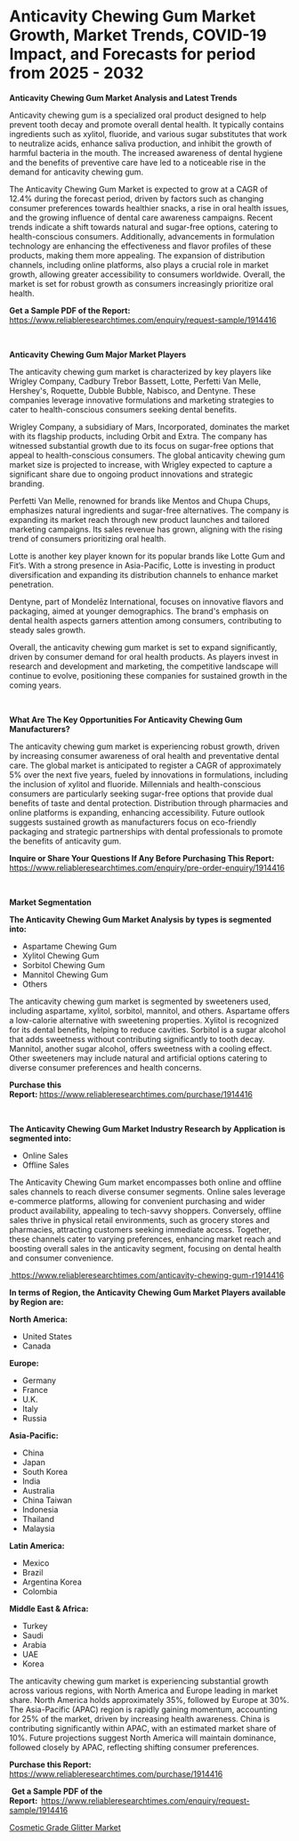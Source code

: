 <p><h1>Anticavity Chewing Gum Market Growth, Market Trends, COVID-19 Impact, and Forecasts for period from 2025 - 2032</h1></p><p><strong>Anticavity Chewing Gum Market Analysis and Latest Trends</strong></p>
<p><p>Anticavity chewing gum is a specialized oral product designed to help prevent tooth decay and promote overall dental health. It typically contains ingredients such as xylitol, fluoride, and various sugar substitutes that work to neutralize acids, enhance saliva production, and inhibit the growth of harmful bacteria in the mouth. The increased awareness of dental hygiene and the benefits of preventive care have led to a noticeable rise in the demand for anticavity chewing gum.</p><p>The Anticavity Chewing Gum Market is expected to grow at a CAGR of 12.4% during the forecast period, driven by factors such as changing consumer preferences towards healthier snacks, a rise in oral health issues, and the growing influence of dental care awareness campaigns. Recent trends indicate a shift towards natural and sugar-free options, catering to health-conscious consumers. Additionally, advancements in formulation technology are enhancing the effectiveness and flavor profiles of these products, making them more appealing. The expansion of distribution channels, including online platforms, also plays a crucial role in market growth, allowing greater accessibility to consumers worldwide. Overall, the market is set for robust growth as consumers increasingly prioritize oral health.</p></p>
<p><strong>Get a Sample PDF of the Report:&nbsp;</strong> <a href="https://www.reliableresearchtimes.com/enquiry/request-sample/1914416?utm_campaign=2007&utm_medium=2&utm_source=Github&utm_content=ia&utm_term=10022025&utm_id=anticavity-chewing-gum">https://www.reliableresearchtimes.com/enquiry/request-sample/1914416</a></p>
<p>&nbsp;</p>
<p><strong>Anticavity Chewing Gum Major Market Players</strong></p>
<p><p>The anticavity chewing gum market is characterized by key players like Wrigley Company, Cadbury Trebor Bassett, Lotte, Perfetti Van Melle, Hershey's, Roquette, Dubble Bubble, Nabisco, and Dentyne. These companies leverage innovative formulations and marketing strategies to cater to health-conscious consumers seeking dental benefits.</p><p>Wrigley Company, a subsidiary of Mars, Incorporated, dominates the market with its flagship products, including Orbit and Extra. The company has witnessed substantial growth due to its focus on sugar-free options that appeal to health-conscious consumers. The global anticavity chewing gum market size is projected to increase, with Wrigley expected to capture a significant share due to ongoing product innovations and strategic branding.</p><p>Perfetti Van Melle, renowned for brands like Mentos and Chupa Chups, emphasizes natural ingredients and sugar-free alternatives. The company is expanding its market reach through new product launches and tailored marketing campaigns. Its sales revenue has grown, aligning with the rising trend of consumers prioritizing oral health.</p><p>Lotte is another key player known for its popular brands like Lotte Gum and Fit’s. With a strong presence in Asia-Pacific, Lotte is investing in product diversification and expanding its distribution channels to enhance market penetration.</p><p>Dentyne, part of Mondelēz International, focuses on innovative flavors and packaging, aimed at younger demographics. The brand's emphasis on dental health aspects garners attention among consumers, contributing to steady sales growth.</p><p>Overall, the anticavity chewing gum market is set to expand significantly, driven by consumer demand for oral health products. As players invest in research and development and marketing, the competitive landscape will continue to evolve, positioning these companies for sustained growth in the coming years.</p></p>
<p>&nbsp;</p>
<p><strong>What Are The Key Opportunities For Anticavity Chewing Gum Manufacturers?</strong></p>
<p><p>The anticavity chewing gum market is experiencing robust growth, driven by increasing consumer awareness of oral health and preventative dental care. The global market is anticipated to register a CAGR of approximately 5% over the next five years, fueled by innovations in formulations, including the inclusion of xylitol and fluoride. Millennials and health-conscious consumers are particularly seeking sugar-free options that provide dual benefits of taste and dental protection. Distribution through pharmacies and online platforms is expanding, enhancing accessibility. Future outlook suggests sustained growth as manufacturers focus on eco-friendly packaging and strategic partnerships with dental professionals to promote the benefits of anticavity gum.</p></p>
<p><strong>Inquire or Share Your Questions If Any Before Purchasing This Report:</strong> <a href="https://www.reliableresearchtimes.com/enquiry/pre-order-enquiry/1914416?utm_campaign=2007&utm_medium=2&utm_source=Github&utm_content=ia&utm_term=10022025&utm_id=anticavity-chewing-gum">https://www.reliableresearchtimes.com/enquiry/pre-order-enquiry/1914416</a></p>
<p>&nbsp;</p>
<p><strong>Market Segmentation</strong></p>
<p><strong>The Anticavity Chewing Gum Market Analysis by types is segmented into:</strong></p>
<p><ul><li>Aspartame Chewing Gum</li><li>Xylitol Chewing Gum</li><li>Sorbitol Chewing Gum</li><li>Mannitol Chewing Gum</li><li>Others</li></ul></p>
<p><p>The anticavity chewing gum market is segmented by sweeteners used, including aspartame, xylitol, sorbitol, mannitol, and others. Aspartame offers a low-calorie alternative with sweetening properties. Xylitol is recognized for its dental benefits, helping to reduce cavities. Sorbitol is a sugar alcohol that adds sweetness without contributing significantly to tooth decay. Mannitol, another sugar alcohol, offers sweetness with a cooling effect. Other sweeteners may include natural and artificial options catering to diverse consumer preferences and health concerns.</p></p>
<p><strong>Purchase this Report:&nbsp;</strong><a href="https://www.reliableresearchtimes.com/purchase/1914416?utm_campaign=2007&utm_medium=2&utm_source=Github&utm_content=ia&utm_term=10022025&utm_id=anticavity-chewing-gum">https://www.reliableresearchtimes.com/purchase/1914416</a></p>
<p>&nbsp;</p>
<p><strong>The Anticavity Chewing Gum Market Industry Research by Application is segmented into:</strong></p>
<p><ul><li>Online Sales</li><li>Offline Sales</li></ul></p>
<p><p>The Anticavity Chewing Gum market encompasses both online and offline sales channels to reach diverse consumer segments. Online sales leverage e-commerce platforms, allowing for convenient purchasing and wider product availability, appealing to tech-savvy shoppers. Conversely, offline sales thrive in physical retail environments, such as grocery stores and pharmacies, attracting customers seeking immediate access. Together, these channels cater to varying preferences, enhancing market reach and boosting overall sales in the anticavity segment, focusing on dental health and consumer convenience.</p></p>
<p><a href="https://www.reliableresearchtimes.com/anticavity-chewing-gum-r1914416?utm_campaign=2007&utm_medium=2&utm_source=Github&utm_content=ia&utm_term=10022025&utm_id=anticavity-chewing-gum">&nbsp;https://www.reliableresearchtimes.com/anticavity-chewing-gum-r1914416</a></p>
<p><strong>In terms of Region, the Anticavity Chewing Gum Market Players available by Region are:</strong></p>
<p>
    <p> <strong> North America: </strong>
        <ul>
            <li>United States</li>
            <li>Canada</li>
        </ul>
        </p> 
    <p> <strong> Europe: </strong>
        <ul>
            <li>Germany</li>
            <li>France</li>
            <li>U.K.</li>
            <li>Italy</li>
            <li>Russia</li>
        </ul>
        </p> 
    <p> <strong> Asia-Pacific: </strong>
        <ul>
            <li>China</li>
            <li>Japan</li>
            <li>South Korea</li>
            <li>India</li>
            <li>Australia</li>
            <li>China Taiwan</li>
            <li>Indonesia</li>
            <li>Thailand</li>
            <li>Malaysia</li>
        </ul>
        </p> 
    <p> <strong> Latin America: </strong>
        <ul>
            <li>Mexico</li>
            <li>Brazil</li>
            <li>Argentina Korea</li>
            <li>Colombia</li>
        </ul>
        </p> 
    <p> <strong> Middle East & Africa: </strong>
        <ul>
            <li>Turkey</li>
            <li>Saudi</li>
            <li>Arabia</li>
            <li>UAE</li>
            <li>Korea</li>
        </ul>
    </p>
    </p>
<p><p>The anticavity chewing gum market is experiencing substantial growth across various regions, with North America and Europe leading in market share. North America holds approximately 35%, followed by Europe at 30%. The Asia-Pacific (APAC) region is rapidly gaining momentum, accounting for 25% of the market, driven by increasing health awareness. China is contributing significantly within APAC, with an estimated market share of 10%. Future projections suggest North America will maintain dominance, followed closely by APAC, reflecting shifting consumer preferences.</p></p>
<p><strong>Purchase this Report: </strong><a href="https://www.reliableresearchtimes.com/purchase/1914416?utm_campaign=2007&utm_medium=2&utm_source=Github&utm_content=ia&utm_term=10022025&utm_id=anticavity-chewing-gum">https://www.reliableresearchtimes.com/purchase/1914416</a></p>
<p>&nbsp;<strong>Get a Sample PDF of the Report:&nbsp;&nbsp;</strong><a href="https://www.reliableresearchtimes.com/enquiry/request-sample/1914416?utm_campaign=2007&utm_medium=2&utm_source=Github&utm_content=ia&utm_term=10022025&utm_id=anticavity-chewing-gum">https://www.reliableresearchtimes.com/enquiry/request-sample/1914416</a></p>
<p><strong></strong></p>
<p><p><a href="https://github.com/angelajermaine/Market-Research-Report-List-6/blob/main/cosmetic-grade-glitter-market.md?utm_campaign=2007&utm_medium=2&utm_source=Github&utm_content=ia&utm_term=10022025&utm_id=anticavity-chewing-gum">Cosmetic Grade Glitter Market</a></p></p>